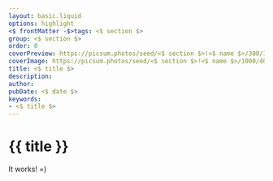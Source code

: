 ```yaml
---
layout: basic.liquid
options: highlight
<$ frontMatter -$>tags: <$ section $>
group: <$ section $>
order: 0
coverPreview: https://picsum.photos/seed/<$ section $>!<$ name $>/300/120
coverImage: https://picsum.photos/seed/<$ section $>!<$ name $>/1000/400
title: <$ title $>
description:
author:
pubDate: <$ date $>
keywords:
- <$ title $>
---
```


# {{ title }}

It works! =)
